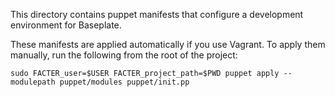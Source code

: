 This directory contains puppet manifests that configure a development
environment for Baseplate.

These manifests are applied automatically if you use Vagrant. To apply them
manually, run the following from the root of the project:

    sudo FACTER_user=$USER FACTER_project_path=$PWD puppet apply --modulepath puppet/modules puppet/init.pp
